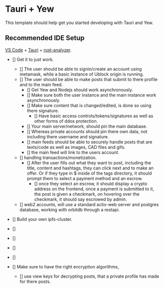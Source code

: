 # Tauri + Yew

This template should help get you started developing with Tauri and Yew.

## Recommended IDE Setup

[VS Code](https://code.visualstudio.com/) + [Tauri](https://marketplace.visualstudio.com/items?itemName=tauri-apps.tauri-vscode) + [rust-analyzer](https://marketplace.visualstudio.com/items?itemName=rust-lang.rust-analyzer).


- [] Get it to just work.
    - [] The user should be able to signin/create an account using metamask, while a basic   instance of Ublock origin is running.
    - [] The user should be able to make posts that submit to there profile and to the main feed. 
        - [] Get Yew and Nodejs should work asynchronously.
        - [] Make sure both the user instance and the main instance work asynchronously.
        - [] Make sure content that is changed/edited, is done so using there signature.
            - [] Have basic access controls/tokens/signatures as well as other forms of ddos protection.
        - [] Your main server/network, should pin the main database.
        - [] Whereas private accounts should pin there own data, not including there username and signature.
        - [] main feeds should be able to securely handle posts that are texts/code as well as images, CAD files and gifs.
        - [] the main feed will link to the users account.
    - [] handling transactions/monetization.
        - [] After the user fills out what they want to post, including the title, content and hashtags, they can click next and to make an offer. Or if they type in $ inside of the tags directory, it should prompt them to select a payment method and an escrow.
            - [] once they select an escrow, it should display a crypto address on the frontend, once a payment is submitted to it, the post is given a checkmark, on hovering over the checkmark, it should say escrowed by admin.
    - [] web2 accounts, will use a standard actix-web server and postgres database, working with orbitdb through a restapi.
- [] Build your own ipfs-cluster.
- []
- []
- []
- []


- [] Make sure to have the right encryption algorithms,
    - [] use view keys for decrypting posts, that a private profile has made for there posts.